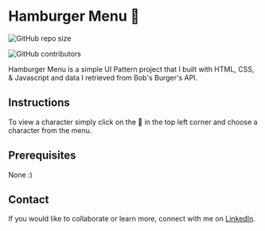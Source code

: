 # Hamburger Menu 🍔

![GitHub repo size](https://img.shields.io/github/repo-size/AinsleyB29/UI-Pattern-Project)

![GitHub contributors](https://img.shields.io/github/contributors/AinsleyB29/UI-Pattern-Project)

Hamburger Menu is a simple UI Pattern project that I built with HTML, CSS, & Javascript and data I retrieved from Bob's Burger's API.

## Instructions

To view a character simply click on the 🍔 in the top left corner and choose a character from the menu.

## Prerequisites

None :)

## Contact

If you would like to collaborate or learn more, connect with me on [LinkedIn](https://www.linkedin.com/in/ainsleybrundage/).
